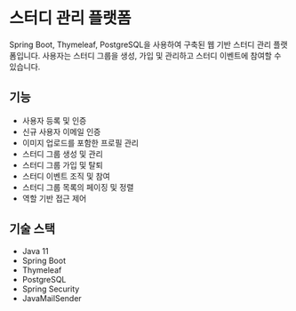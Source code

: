 # 스터디 관리 플랫폼
Spring Boot, Thymeleaf, PostgreSQL을 사용하여 구축된 웹 기반 스터디 관리 플랫폼입니다. 사용자는 스터디 그룹을 생성, 가입 및 관리하고 스터디 이벤트에 참여할 수 있습니다.

## 기능

- 사용자 등록 및 인증
- 신규 사용자 이메일 인증
- 이미지 업로드를 포함한 프로필 관리
- 스터디 그룹 생성 및 관리
- 스터디 그룹 가입 및 탈퇴
- 스터디 이벤트 조직 및 참여
- 스터디 그룹 목록의 페이징 및 정렬
- 역할 기반 접근 제어

## 기술 스택

- Java 11
- Spring Boot
- Thymeleaf
- PostgreSQL
- Spring Security
- JavaMailSender

